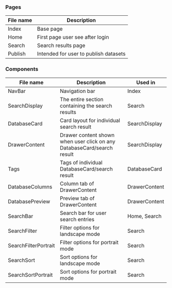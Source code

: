 ### Pages

File name | Description
------------- | -------------
Index | Base page
Home   | First page user see after login
Search |Search results page
Publish |Intended for user to publish datasets

### Components

File name | Description | Used in
------------- | ------------- | -------------
NavBar | Navigation bar | Index
SearchDisplay | The entire section containing the search results | Search
DatabaseCard | Card layout for individual search result | SearchDisplay
DrawerContent | Drawer content shown when user click on any DatabaseCard/search result | SearchDisplay
Tags | Tags of individual DatabaseCard/search result | DatabaseCard
DatabaseColumns | Column tab of DrawerContent | DrawerContent
DatabasePreview | Preview tab of DrawerContent | DrawerContent
SearchBar | Search bar for user search entries | Home, Search
SearchFilter | Filter options for landscape mode | Search
SearchFilterPortrait | Filter options for portrait mode | Search
SearchSort | Sort options for landscape mode | Search
SearchSortPortrait | Sort options for portrait mode | Search
